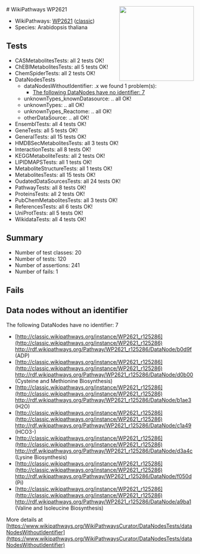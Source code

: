 <img style="float: right; width: 200px" src="https://upload.wikimedia.org/wikipedia/commons/thumb/8/83/Wplogo_with_text_500.png/640px-Wplogo_with_text_500.png" />
# WikiPathways WP2621

* WikiPathways: [WP2621](https://wikipathways.org/pathways/WP2621) ([classic](https://classic.wikipathways.org/instance/WP2621))
* Species: Arabidopsis thaliana
## Tests
* CASMetabolitesTests: all 2 tests OK!
* ChEBIMetabolitesTests: all 5 tests OK!
* ChemSpiderTests: all 2 tests OK!
* DataNodesTests
    * dataNodesWithoutIdentifier: .x we found 1 problem(s):
        * [The following DataNodes have no identifier: 7](#d2d32fa6)
    * unknownTypes_knownDatasource: .. all OK!
    * unknownTypes: .. all OK!
    * unknownTypes_Reactome: .. all OK!
    * otherDataSource: .. all OK!
* EnsemblTests: all 4 tests OK!
* GeneTests: all 5 tests OK!
* GeneralTests: all 15 tests OK!
* HMDBSecMetabolitesTests: all 3 tests OK!
* InteractionTests: all 8 tests OK!
* KEGGMetaboliteTests: all 2 tests OK!
* LIPIDMAPSTests: all 1 tests OK!
* MetaboliteStructureTests: all 1 tests OK!
* MetabolitesTests: all 15 tests OK!
* OudatedDataSourcesTests: all 24 tests OK!
* PathwayTests: all 8 tests OK!
* ProteinsTests: all 2 tests OK!
* PubChemMetabolitesTests: all 3 tests OK!
* ReferencesTests: all 6 tests OK!
* UniProtTests: all 5 tests OK!
* WikidataTests: all 4 tests OK!


## Summary

* Number of test classes: 20
* Number of tests: 120
* Number of assertions: 241
* Number of fails: 1

## Fails

<a name="d2d32fa6" />

## Data nodes without an identifier

The following DataNodes have no identifier: 7

* [http://classic.wikipathways.org/instance/WP2621_r125286](http://classic.wikipathways.org/instance/WP2621_r125286) http://rdf.wikipathways.org/Pathway/WP2621_r125286/DataNode/b0d9f (ADP)
* [http://classic.wikipathways.org/instance/WP2621_r125286](http://classic.wikipathways.org/instance/WP2621_r125286) http://rdf.wikipathways.org/Pathway/WP2621_r125286/DataNode/d0b00 (Cysteine and Methionine
Biosynthesis)
* [http://classic.wikipathways.org/instance/WP2621_r125286](http://classic.wikipathways.org/instance/WP2621_r125286) http://rdf.wikipathways.org/Pathway/WP2621_r125286/DataNode/b1ae3 (H2O)
* [http://classic.wikipathways.org/instance/WP2621_r125286](http://classic.wikipathways.org/instance/WP2621_r125286) http://rdf.wikipathways.org/Pathway/WP2621_r125286/DataNode/c1a49 (HCO3-)
* [http://classic.wikipathways.org/instance/WP2621_r125286](http://classic.wikipathways.org/instance/WP2621_r125286) http://rdf.wikipathways.org/Pathway/WP2621_r125286/DataNode/d3a4c (Lysine
Biosynthesis)
* [http://classic.wikipathways.org/instance/WP2621_r125286](http://classic.wikipathways.org/instance/WP2621_r125286) http://rdf.wikipathways.org/Pathway/WP2621_r125286/DataNode/f050d (Pi)
* [http://classic.wikipathways.org/instance/WP2621_r125286](http://classic.wikipathways.org/instance/WP2621_r125286) http://rdf.wikipathways.org/Pathway/WP2621_r125286/DataNode/a9ba1 (Valine and Isoleucine
Biosynthesis)


More details at [https://www.wikipathways.org/WikiPathwaysCurator/DataNodesTests/dataNodesWithoutIdentifier](https://www.wikipathways.org/WikiPathwaysCurator/DataNodesTests/dataNodesWithoutIdentifier)

